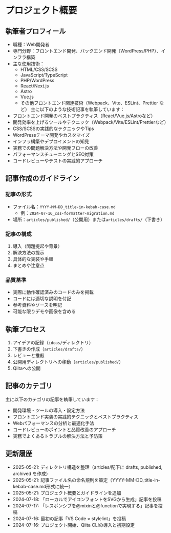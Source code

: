 # プロジェクト概要

## 執筆者プロフィール
- 職種：Web開発者
- 専門分野：フロントエンド開発、バックエンド開発（WordPress/PHP）、インフラ構築
- 主な使用技術：
  - HTML/CSS/SCSS
  - JavaScript/TypeScript
  - PHP/WordPress
  - React/Next.js
  - Astro
  - Vue.js
  - その他フロントエンド関連技術（Webpack、Vite、ESLint、Prettier など）
主に以下のような技術記事を執筆しています：
- フロントエンド開発のベストプラクティス（React/Vue.js/Astroなど）
- 開発効率を上げるツールやテクニック（Webpack/Vite/ESLint/Prettierなど）
- CSS/SCSSの実践的なテクニックやTips
- WordPressテーマ開発やカスタマイズ
- インフラ構築やデプロイメントの知見
- 実務での問題解決方法や開発フローの改善
- パフォーマンスチューニングとSEO対策
- コードレビューやテストの実践的アプローチ

## 記事作成のガイドライン
### 記事の形式
- ファイル名：`YYYY-MM-DD_title-in-kebab-case.md`
  - 例：`2024-07-16_css-formatter-migration.md`
- 場所：`articles/published/`（公開用）または`articles/drafts/`（下書き）

### 記事の構成
1. 導入（問題提起や背景）
2. 解決方法の提示
3. 具体的な実装や手順
4. まとめや注意点

### 品質基準
- 実際に動作確認済みのコードのみを掲載
- コードには適切な説明を付記
- 参考資料やソースを明記
- 可能な限りデモや画像を含める

## 執筆プロセス
1. アイデアの記録（`ideas/`ディレクトリ）
2. 下書きの作成（`articles/drafts/`）
3. レビューと推敲
4. 公開用ディレクトリへの移動（`articles/published/`）
5. Qiitaへの公開

## 記事のカテゴリ
主に以下のカテゴリの記事を執筆しています：
- 開発環境・ツールの導入・設定方法
- フロントエンド実装の実践的テクニックとベストプラクティス
- Webパフォーマンスの分析と最適化手法
- コードレビューのポイントと品質改善のアプローチ
- 実務でよくあるトラブルの解決方法と予防策

## 更新履歴
- 2025-05-21: ディレクトリ構造を整理（articles/配下に drafts, published, archived を作成）
- 2025-05-21: 記事ファイル名の命名規則を策定（YYYY-MM-DD_title-in-kebab-case.md形式に統一）
- 2025-05-21: プロジェクト概要とガイドラインを追加
- 2024-07-18: 「ローカルでアイコンフォントをSVGから生成」記事を投稿
- 2024-07-17: 「レスポンシブを@mixinと@functionで実現する」記事を投稿
- 2024-07-16: 最初の記事「VS Code × stylelint」を投稿
- 2024-07-16: プロジェクト開始、Qiita CLIの導入と初期設定